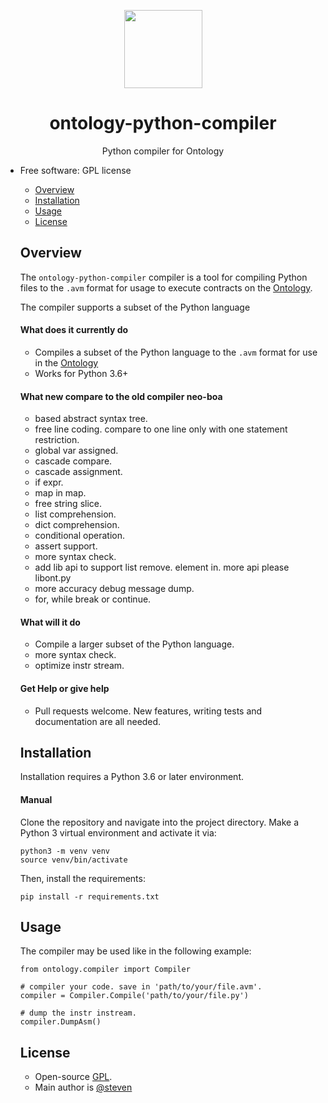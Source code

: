 <p align="center">
  <img
    src="https://github.com/ontio/ontology-python-compiler/blob/master/ontologypic.png"
    width="125px;">
</p>


<h1 align="center">ontology-python-compiler</h1>
<p align="center">
  Python compiler for Ontology
</p>

<ul>
<li>Free software: GPL license</li>




- [Overview](#overview)
- [Installation](#installation)
- [Usage](#usage)
- [License](#license)

## Overview

The `ontology-python-compiler` compiler is a tool for compiling Python files to the `.avm` format for usage to execute contracts on the [Ontology](https://github.com/ontio/ontology/).

The compiler supports a subset of the Python language 


#### What does it currently do

- Compiles a subset of the Python language to the `.avm` format for use in the [Ontology](https://github.com/ontio/ontology)
- Works for Python 3.6+

#### What new compare to the old compiler neo-boa 

- based abstract syntax tree.
- free line coding.  compare to one line only with one statement restriction.
- global var assigned.
- cascade compare.
- cascade assignment.
- if expr.
- map in map.
- free string slice.
- list comprehension.
- dict comprehension.
- conditional operation.
- assert support.
- more syntax check. 
- add lib api to support list remove. element in. more api please libont.py
- more accuracy debug message dump.
- for, while break or continue.

#### What will it do

- Compile a larger subset of the Python language.
- more syntax check.
- optimize instr stream.

#### Get Help or give help

- Pull requests welcome. New features, writing tests and documentation are all needed.


## Installation

Installation requires a Python 3.6 or later environment.

#### Manual

Clone the repository and navigate into the project directory. Make a Python 3 virtual environment and activate it via:

```
python3 -m venv venv
source venv/bin/activate
```

Then, install the requirements:

```
pip install -r requirements.txt
```



## Usage

The compiler may be used like in the following example:

```
from ontology.compiler import Compiler

# compiler your code. save in 'path/to/your/file.avm'.
compiler = Compiler.Compile('path/to/your/file.py')

# dump the instr instream.
compiler.DumpAsm()
```


## License

- Open-source [GPL](LICENSE).
- Main author is [@steven](https://github.com/carltraveler)
